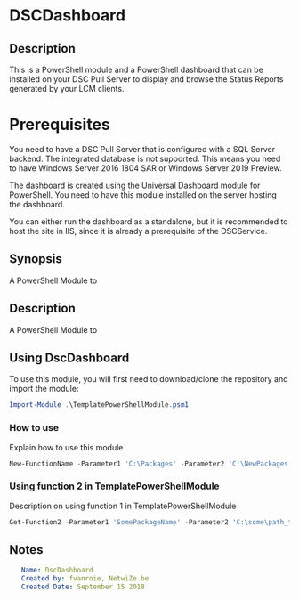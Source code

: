 # DSCDashboard

## Description

This is a PowerShell module and a PowerShell dashboard that can be installed on your DSC Pull Server to display and browse the Status Reports generated by your LCM clients.

# Prerequisites

You need to have a DSC Pull Server that is configured with a SQL Server backend. The integrated database is not supported.
This means you need to have Windows Server 2016 1804 SAR or Windows Server 2019 Preview.

The dashboard is created using the Universal Dashboard module for PowerShell. You need to have this module installed on the server hosting the dashboard.

You can either run the dashboard as a standalone, but it is recommended to host the site in IIS, since it is already a prerequisite of the DSCService.

## Synopsis

A PowerShell Module to

## Description

A PowerShell Module to

## Using DscDashboard

To use this module, you will first need to download/clone the repository and import the module:

```powershell
Import-Module .\TemplatePowerShellModule.psm1
```

### How to use

Explain how to use this module

```powershell
New-FunctionName -Parameter1 'C:\Packages' -Parameter2 'C:\NewPackages'
```

### Using function 2 in TemplatePowerShellModule

Description on using function 1 in TemplatePowerShellModule

```powershell
Get-Function2 -Parameter1 'SomePackageName' -Parameter2 'C:\some\path_to_folder_containing_packages'
```

## Notes

```yaml
   Name: DscDashboard
   Created by: fvanroie, NetwiZe.be
   Created Date: September 15 2018
```